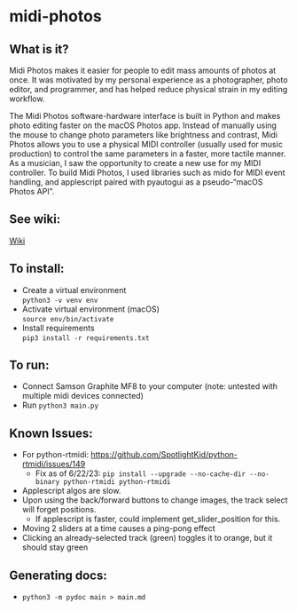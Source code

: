 # midi-photos

## What is it?
Midi Photos makes it easier for people to edit mass amounts of photos at once. It was motivated by my personal experience as a photographer, photo editor, and programmer, and has helped reduce physical strain in my editing workflow.  

The Midi Photos software-hardware interface is built in Python and makes photo editing faster on the macOS Photos app. Instead of manually using the mouse to change photo parameters like brightness and contrast, Midi Photos allows you to use a physical MIDI controller (usually used for music production) to control the same parameters in a faster, more tactile manner. As a musician, I saw the opportunity to create a new use for my MIDI controller. To build Midi Photos, I used libraries such as mido for MIDI event handling, and applescript paired with pyautogui as a pseudo-“macOS Photos API”.

## See wiki:
[Wiki](https://github.com/iWebster28/midi-photos/wiki)

## To install:
- Create a virtual environment  
```python3 -v venv env```
- Activate virtual environment (macOS)  
```source env/bin/activate```
- Install requirements  
```pip3 install -r requirements.txt```

## To run:
- Connect Samson Graphite MF8 to your computer (note: untested with multiple midi devices connected)
- Run
```python3 main.py```

## Known Issues:
- For python-rtmidi: https://github.com/SpotlightKid/python-rtmidi/issues/149
  - Fix as of 6/22/23: ```pip install --upgrade --no-cache-dir --no-binary python-rtmidi python-rtmidi```
- Applescript algos are slow.
- Upon using the back/forward buttons to change images, the track select will forget positions. 
  - If applescript is faster, could implement get_slider_position for this.
- Moving 2 sliders at a time causes a ping-pong effect
- Clicking an already-selected track (green) toggles it to orange, but it should stay green


## Generating docs:
- ```python3 -m pydoc main > main.md```